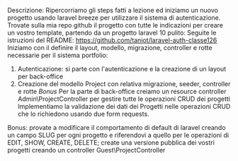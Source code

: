 Descrizione:
Ripercorriamo gli steps fatti a lezione ed iniziamo un nuovo progetto usando laravel breeze per utilizzare il sistema di autenticazione.
Trovate sulla mia repo github il progetto con tutte le indicazioni per creare un vostro template, partendo da un progetto laravel 10 pulito:
Seguite le istruzioni del README:
https://github.com/taniot/laravel-auth-classe126
Iniziamo con il definire il layout, modello, migrazione, controller e rotte necessarie per il sistema portfolio:
1. Autenticazione: si parte con l'autenticazione e la creazione di un layout per back-office
2. Creazione del modello Project con relativa migrazione, seeder, controller e rotte
*Bonus*
Per la parte di back-office creiamo un resource controller Admin\ProjectController per gestire tutte le operazioni CRUD dei progetti
Implementiamo la validazione dei dati dei Progetti nelle operazioni CRUD che lo richiedono usando due form requests.


Bonus:
provate a modificare il comportamento di default di laravel creando un campo SLUG per ogni progetto e riferendovi a quello per le operazioni di EDIT, SHOW, CREATE, DELETE;
create una versione pubblica dei vostri progetti creando un controller Guest\ProjectController